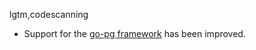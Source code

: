 lgtm,codescanning
* Support for the [go-pg framework](https://github.com/go-pg/pg) has been improved.

